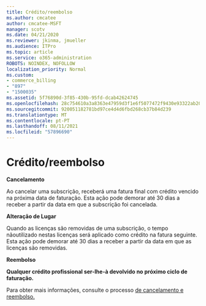 ```yaml
---
title: Crédito/reembolso
ms.author: cmcatee
author: cmcatee-MSFT
manager: scotv
ms.date: 04/21/2020
ms.reviewer: jkinma, jmueller
ms.audience: ITPro
ms.topic: article
ms.service: o365-administration
ROBOTS: NOINDEX, NOFOLLOW
localization_priority: Normal
ms.custom:
- commerce_billing
- "897"
- "1500035"
ms.assetid: 5f76890d-3f85-430b-95fd-dcab42624745
ms.openlocfilehash: 28c754610a3a8363e47959d3f1e6f5077472f9430e93322ab20cba2ad0ac7390
ms.sourcegitcommit: 920051182781bd97ce4d4d6fbd268cb37b84d239
ms.translationtype: MT
ms.contentlocale: pt-PT
ms.lasthandoff: 08/11/2021
ms.locfileid: "57896690"
---
```

# <a name="creditrefund"></a>Crédito/reembolso

**Cancelamento**
  
Ao cancelar uma subscrição, receberá uma fatura final com crédito vencido na próxima data de faturação. Esta ação pode demorar até 30 dias a receber a partir da data em que a subscrição foi cancelada.
  
**Alteração de Lugar**
  
Quando as licenças são removidas de uma subscrição, o tempo nãoutilizado nestas licenças será aplicado como crédito na fatura seguinte. Esta ação pode demorar até 30 dias a receber a partir da data em que as licenças são removidas.

**Reembolso**

**Qualquer crédito profissional ser-lhe-à devolvido no próximo ciclo de faturação.**

Para obter mais informações, consulte o processo [de cancelamento e reembolso.](https://docs.microsoft.com/microsoft-365/commerce/subscriptions/cancel-your-subscription) 
